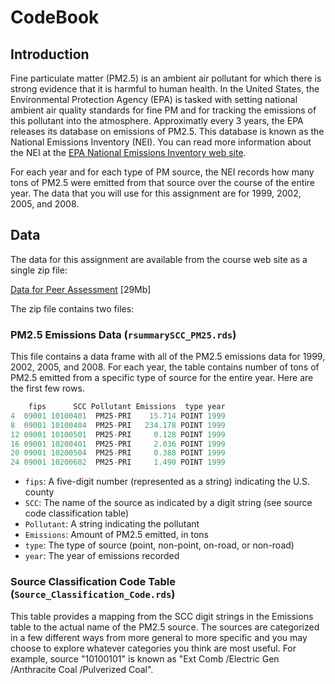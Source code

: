 CodeBook
========

Introduction
------------

Fine particulate matter (PM2.5) is an ambient air pollutant for which there is
strong evidence that it is harmful to human health. In the United States, the
Environmental Protection Agency (EPA) is tasked with setting national ambient
air quality standards for fine PM and for tracking the emissions of this
pollutant into the atmosphere. Approximatly every 3 years, the EPA releases its
database on emissions of PM2.5. This database is known as the National
Emissions Inventory (NEI). You can read more information about the NEI at the
[EPA National Emissions Inventory web
site](http://www.epa.gov/ttn/chief/eiinformation.html).

For each year and for each type of PM source, the NEI records how many tons of
PM2.5 were emitted from that source over the course of the entire year. The
data that you will use for this assignment are for 1999, 2002, 2005, and 2008.

Data
----

The data for this assignment are available from the course web site as a single
zip file:

[Data for Peer Assessment](https://d396qusza40orc.cloudfront.net/exdata%2Fdata%2FNEI_data.zip) [29Mb]

The zip file contains two files:

### PM2.5 Emissions Data (`rsummarySCC_PM25.rds`)

This file contains a data frame with all of the PM2.5 emissions data for 1999,
2002, 2005, and 2008. For each year, the table contains number of tons of PM2.5
emitted from a specific type of source for the entire year. Here are the first
few rows.

```r
    fips      SCC Pollutant Emissions  type year
4  09001 10100401  PM25-PRI    15.714 POINT 1999
8  09001 10100404  PM25-PRI   234.178 POINT 1999
12 09001 10100501  PM25-PRI     0.128 POINT 1999
16 09001 10200401  PM25-PRI     2.036 POINT 1999
20 09001 10200504  PM25-PRI     0.388 POINT 1999
24 09001 10200602  PM25-PRI     1.490 POINT 1999
```

* `fips`: A five-digit number (represented as a string) indicating the U.S. county
* `SCC`: The name of the source as indicated by a digit string (see source code classification table)
* `Pollutant`: A string indicating the pollutant
* `Emissions`: Amount of PM2.5 emitted, in tons
* `type`: The type of source (point, non-point, on-road, or non-road)
* `year`: The year of emissions recorded

### Source Classification Code Table (```Source_Classification_Code.rds```)

This table provides a mapping from the SCC digit strings in the Emissions table
to the actual name of the PM2.5 source. The sources are categorized in a few
different ways from more general to more specific and you may choose to explore
whatever categories you think are most useful. For example, source "10100101"
is known as "Ext Comb /Electric Gen /Anthracite Coal /Pulverized Coal".
